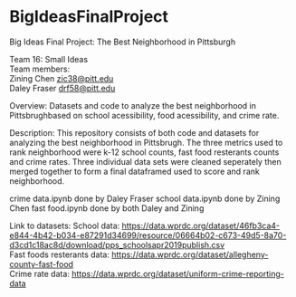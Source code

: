 # BigIdeasFinalProject
Big Ideas Final Project: The Best Neighborhood in Pittsburgh

Team 16: Small Ideas     
Team members:    
Zining Chen zic38@pitt.edu     
Daley Fraser drf58@pitt.edu

Overview: Datasets and code to analyze the best neighborhood in Pittsbrughbased on school acessibility, food acessibility, and crime rate. 


Description: 
This repository consists of both code and datasets for analyzing the best neighborhood in Pittsbrugh. The three metrics used to rank neighborhood were k-12 school counts, fast food resterants counts and crime rates. Three individual data sets were cleaned seperately then merged together to form a final dataframed used to score and rank neighborhood. 

crime data.ipynb done by Daley Fraser
school data.ipynb done by Zining Chen
fast food.ipynb done by both Daley and Zining

Link to datasets:
School data:  https://data.wprdc.org/dataset/46fb3ca4-e844-4b42-b034-e87291d34699/resource/06664b02-c673-49d5-8a70-d3cd1c18ac8d/download/pps_schoolsapr2019publish.csv     
Fast foods resterants data: https://data.wprdc.org/dataset/allegheny-county-fast-food      
Crime rate data: https://data.wprdc.org/dataset/uniform-crime-reporting-data     


